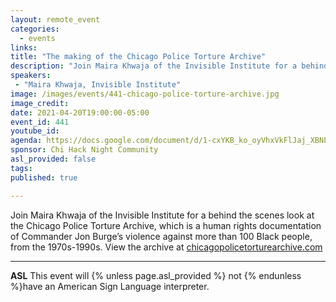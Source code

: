 ```yaml
---
layout: remote_event
categories:
  - events
links: 
title: "The making of the Chicago Police Torture Archive"
description: "Join Maira Khwaja of the Invisible Institute for a behind the scenes look at the Chicago Police Torture Archive, which is a human rights documentation of Commander Jon Burge’s violence against more than 100 Black people, from the 1970s-1990s."
speakers:
 - "Maira Khwaja, Invisible Institute"
image: /images/events/441-chicago-police-torture-archive.jpg
image_credit:
date: 2021-04-20T19:00:00-05:00
event_id: 441
youtube_id: 
agenda: https://docs.google.com/document/d/1-cxYKB_ko_oyVhxVkFlJaj_XBNLpYEPQXfXsiNz0MCs/edit?usp=sharing
sponsor: Chi Hack Night Community
asl_provided: false
tags:
published: true

---
```


Join Maira Khwaja of the Invisible Institute for a behind the scenes look at the Chicago Police Torture Archive, which is a human rights documentation of Commander Jon Burge’s violence against more than 100 Black people, from the 1970s-1990s. View the archive at [chicagopolicetorturearchive.com](https://chicagopolicetorturearchive.com)

---

**ASL** This event will {% unless page.asl_provided %} not {% endunless %}have an American Sign Language interpreter.
